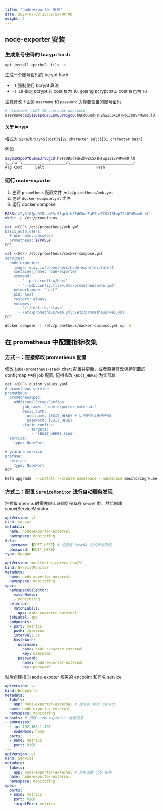 ```yaml
---
title: "node-exporter 安装"
date: 2024-07-03T22:39:59+08:00
weight: 3
---
```


## node-exporter 安装

### 生成账号密码的 bcrypt hash

```bash
apt install apache2-utils -y
```

生成一个账号密码的 bcrypt hash

- `-B` 强制使用 bcrypt 算法
- `-C 10` 指定 bcrypt 的 cost 值为 10, golang bcrypt 默认 cost 值也为 10

注意修改下面的 `username` 和 `password` 为你要设置的账号密码

```bash
# htpasswd -nbBC 10 username password
username:$2y$10$poDYDLemE3r95gcQ.h8FdODudFaFZhwZCSX1RTwpI2s8V4Mwm0.lO
```

#### 关于 bcrypt

格式为 `$2<a/b/x/y>$[cost]$[22 character salt][31 character hash]`

例如

```bash
$2y$10$poDYDLemE3r95gcQ.h8FdODudFaFZhwZCSX1RTwpI2s8V4Mwm0.lO
\__/\/ \____________________/\_____________________________/
Alg Cost      Salt                        Hash
```

### 运行 node-exporter

1. 创建 `prometheus` 配置文件 `/etc/prometheus/web.yml`
2. 创建 `docker-compose.yml` 文件
3. 运行 docker compose

```bash
PASS='$2y$10$poDYDLemE3r95gcQ.h8FdODudFaFZhwZCSX1RTwpI2s8V4Mwm0.lO'
mkdir -p /etc/prometheus

cat <<EOF> /etc/prometheus/web.yml
basic_auth_users:
  # username: password
  prometheus: ${PASS}
EOF

cat <<EOF> /etc/prometheus/docker-compose.yml
services:
  node-exporter:
    image: quay.io/prometheus/node-exporter:latest
    container_name: node-exporter
    command: 
      - "--path.rootfs=/host"
      - "--web.config.file=/etc/prometheus/web.yml"
    network_mode: "host"
    pid: host
    restart: always
    volumes:
      - '/:/host:ro,rslave'
      - /etc/prometheus/web.yml:/etc/prometheus/web.yml
EOF

docker compose -f /etc/prometheus/docker-compose.yml up -d
```

## 在 prometheus 中配置指标收集

### 方式一：直接修改 prometheus 配置

修改 `kube-prometheus-stack` chart 配置并更新，或者直接修改保存配置的 configmap 中的 job 配置, 记得修改 `{EDIT_HERE}` 为实际值

```bash
cat <<EOF> custom_values.yaml
# prometheus service
prometheus:
  prometheusSpec:
    additionalScrapeConfigs:
      - job_name: 'node-exporter-external'
        basic_auth:
          username: {EDIT_HERE} # 这里是明文账号密码
          password: {EDIT_HERE}
        static_configs:
          - targets:
            - '{EDIT_HERE}:9100'
  service:
    type: NodePort

# grafana service
grafana:
  service:
    type: NodePort
EOF

helm upgrade  --install --create-namespace --namespace monitoring kube-prometheus-stack -f custom-values.yaml prometheus-community/kube-prometheus-stack
```

### 方式二：配置 `ServiceMonitor` 进行自动服务发现

把拉取 metrics 时需要的认证信息保存在 secret 中，然后创建 smon(ServiceMonitor)

```yaml
apiVersion: v1
kind: Secret
metadata:
  name: node-exporter-external
  namespace: monitoring
data:
  username: {EDIT_HERE} # 这里是 base64 后的账号密码
  password: {EDIT_HERE}
type: Opaque
---
apiVersion: monitoring.coreos.com/v1
kind: ServiceMonitor
metadata:
  name: node-exporter-external
  namespace: monitoring
spec:
  namespaceSelector:
    matchNames:
    - monitoring
  selector:
    matchLabels:
      app: node-exporter-external
  jobLabel: app
  endpoints:
  - port: metrics
    path: /metrics
    interval: 5s
    basicAuth:
      username:
        name: node-exporter-external
        key: username
      password:
        name: node-exporter-external
        key: password
```

然后创建指向 node-expoter 服务的 endpoint 和同名 service

```yaml
apiVersion: v1
kind: Endpoints
metadata:
  labels:
    app: node-exporter-external # 用来被 smon select
  name: node-exporter-external
  namespace: monitoring
subsets: # 所有 node exporter 地址信息
- addresses:
  - ip: 192.168.1.100
    nodeName: home
  ports:
  - name: metrics
    port: 9100
---
apiVersion: v1
kind: Service
metadata:
  labels:
    app: node-exporter-external # 用来设置 job 名称
  name: node-exporter-external
  namespace: monitoring
spec:
  ports:
  - name: metrics
    port: 9100
    targetPort: metrics
```